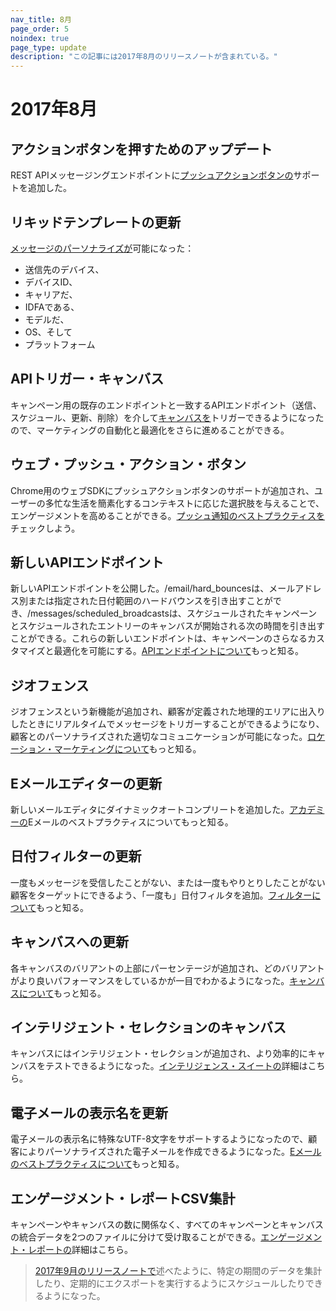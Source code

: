 ```yaml
---
nav_title: 8月
page_order: 5
noindex: true
page_type: update
description: "この記事には2017年8月のリリースノートが含まれている。"
---
```


# 2017年8月

## アクションボタンを押すためのアップデート

REST APIメッセージングエンドポイントに[プッシュアクションボタンの][70]サポートを追加した。

## リキッドテンプレートの更新

[メッセージのパーソナライズが][69]可能になった：
- 送信先のデバイス、
- デバイスID、
- キャリアだ、
- IDFAである、
- モデルだ、
- OS、そして
- プラットフォーム

## APIトリガー・キャンバス

キャンペーン用の既存のエンドポイントと一致するAPIエンドポイント（送信、スケジュール、更新、削除）を介して[キャンバスを][68]トリガーできるようになったので、マーケティングの自動化と最適化をさらに進めることができる。

## ウェブ・プッシュ・アクション・ボタン

Chrome用のウェブSDKにプッシュアクションボタンのサポートが追加され、ユーザーの多忙な生活を簡素化するコンテキストに応じた選択肢を与えることで、エンゲージメントを高めることができる。[プッシュ通知のベストプラクティスを][66]チェックしよう。

## 新しいAPIエンドポイント

新しいAPIエンドポイントを公開した。/email/hard_bouncesは、メールアドレス別または指定された日付範囲のハードバウンスを引き出すことができ、/messages/scheduled_broadcastsは、スケジュールされたキャンペーンとスケジュールされたエントリーのキャンバスが開始される次の時間を引き出すことができる。これらの新しいエンドポイントは、キャンペーンのさらなるカスタマイズと最適化を可能にする。[APIエンドポイントについて][65]もっと知る。

## ジオフェンス

ジオフェンスという新機能が追加され、顧客が定義された地理的エリアに出入りしたときにリアルタイムでメッセージをトリガーすることができるようになり、顧客とのパーソナライズされた適切なコミュニケーションが可能になった。[ロケーション・マーケティングについて][64]もっと知る。

## Eメールエディターの更新

新しいメールエディタにダイナミックオートコンプリートを追加した。[アカデミーの][63]Eメールのベストプラクティスについてもっと知る。

## 日付フィルターの更新

一度もメッセージを受信したことがない、または一度もやりとりしたことがない顧客をターゲットにできるよう、「一度も」日付フィルタを追加。[フィルターについて][62]もっと知る。

## キャンバスへの更新

各キャンバスのバリアントの上部にパーセンテージが追加され、どのバリアントがより良いパフォーマンスをしているかが一目でわかるようになった。[キャンバスについて][61]もっと知る。

## インテリジェント・セレクションのキャンバス

キャンバスにはインテリジェント・セレクションが追加され、より効率的にキャンバスをテストできるようになった。[インテリジェンス・スイートの][60]詳細はこちら。

## 電子メールの表示名を更新

電子メールの表示名に特殊なUTF-8文字をサポートするようになったので、顧客によりパーソナライズされた電子メールを作成できるようになった。[Eメールのベストプラクティスについて][67]もっと知る。

## エンゲージメント・レポートCSV集計

キャンペーンやキャンバスの数に関係なく、すべてのキャンペーンとキャンバスの統合データを2つのファイルに分けて受け取ることができる。[エンゲージメント・レポートの][59]詳細はこちら。

> [2017年9月のリリースノートで]({{site.baseurl}}/help/release_notes/2017/september/)述べたように、特定の期間のデータを集計したり、定期的にエクスポートを実行するようにスケジュールしたりできるようになった。


[59]: {{site.baseurl}}/user_guide/data_and_analytics/reporting/engagement_reports/
[60]: {{site.baseurl}}/user_guide/engagement_tools/canvas/create_a_canvas/create_a_canvas/
[61]: {{site.baseurl}}/user_guide/engagement_tools/canvas/create_a_canvas/create_a_canvas/
[62]: {{site.baseurl}}/user_guide/engagement_tools/segments/segmentation_filters/#segmentation-filters
[63]: {{site.baseurl}}/help/troubleshooting_guide/troubleshooting_guide/#email
[64]: {{site.baseurl}}/developer_guide/platform_integration_guides/android/advanced_use_cases/locations_and_geofences/
[65]: {{site.baseurl}}/developer_guide/rest_api/basics/#what-is-a-rest-api
[66]: {{site.baseurl}}/user_guide/message_building_by_channel/push/best_practices/
[67]: {{site.baseurl}}/help/troubleshooting_guide/troubleshooting_guide/#email
[68]: {{site.baseurl}}/user_guide/engagement_tools/canvas/create_a_canvas/create_a_canvas/
[69]: {{site.baseurl}}/user_guide/personalization_and_dynamic_content/personalized_messaging/#personalized-messaging
[70]: {{site.baseurl}}/user_guide/message_building_by_channel/push/push_action_buttons/#how-to-use-action-buttons
[98]:{{site.baseurl}}/user_guide/onboarding/platform_administrative_features/#authentication-rules

